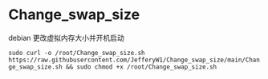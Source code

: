 # Change_swap_size
debian 更改虚拟内存大小并开机启动

`sudo curl -o /root/Change_swap_size.sh https://raw.githubusercontent.com/JefferyW1/Change_swap_size/main/Change_swap_size.sh && sudo chmod +x /root/Change_swap_size.sh`
